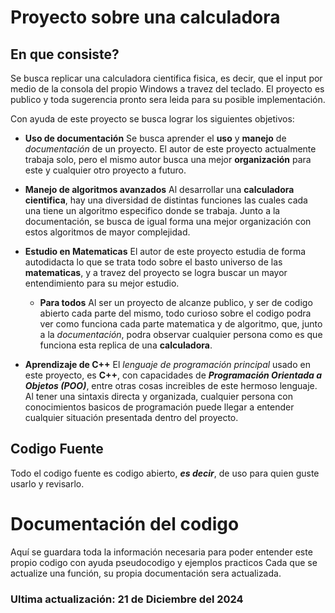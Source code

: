 # Proyecto sobre una calculadora
## En que consiste?
Se busca replicar una calculadora cientifica fisica, es decir, que el input por medio de la consola del propio Windows a travez del teclado.
El proyecto es publico y toda sugerencia pronto sera leida para su posible implementación.

Con ayuda de este proyecto se busca lograr los siguientes objetivos:
- **Uso de documentación**
    Se busca aprender el **uso** y **manejo** de _documentación_ de un proyecto. El autor de este proyecto actualmente trabaja solo, pero el mismo autor busca una mejor **organización** para este y cualquier otro proyecto a futuro.

- **Manejo de algoritmos avanzados**
    Al desarrollar una **calculadora cientifica**, hay una diversidad de distintas funciones las cuales cada una tiene un algoritmo especifico donde se trabaja. Junto a la documentación, se busca de igual forma una mejor organización con estos algoritmos de mayor complejidad.

- **Estudio en Matematicas**
    El autor de este proyecto estudia de forma autodidacta lo que se trata todo sobre el basto universo de las **matematicas**, y a travez del proyecto se logra buscar un mayor entendimiento para su mejor estudio.

    - **Para todos**
    Al ser un proyecto de alcanze publico, y ser de codigo abierto cada parte del mismo, todo curioso sobre el codigo podra ver como funciona cada parte matematica y de algoritmo, que, junto a la _documentación_, podra observar cualquier persona como es que funciona esta replica de una **calculadora**.

- **Aprendizaje de C++**
    El _lenguaje de programación principal_ usado en este proyecto, es **C++**, con capacidades de **_Programación Orientada a Objetos (POO)_**, entre otras cosas increibles de este hermoso lenguaje. Al tener una sintaxis directa y organizada, cualquier persona con conocimientos basicos de programación puede llegar a entender cualquier situación presentada dentro del proyecto.


## Codigo Fuente
Todo el codigo fuente es codigo abierto, **_es decir_**, de uso para quien guste usarlo y revisarlo.


# Documentación del codigo
Aquí se guardara toda la información necesaria para poder entender este propio codigo con ayuda pseudocodigo y ejemplos practicos
Cada que se actualize una función, su propia documentación sera actualizada.


### Ultima actualización: 21 de Diciembre del 2024